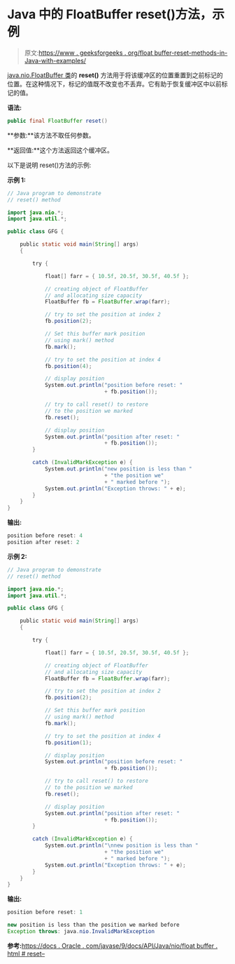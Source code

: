 # Java 中的 FloatBuffer reset()方法，示例

> 原文:[https://www . geeksforgeeks . org/float buffer-reset-methods-in-Java-with-examples/](https://www.geeksforgeeks.org/floatbuffer-reset-methods-in-java-with-examples/)

[java.nio.FloatBuffer 类](https://www.geeksforgeeks.org/tag/java-floatbuffer/)的 **reset()** 方法用于将该缓冲区的位置重置到之前标记的位置。在这种情况下，标记的值既不改变也不丢弃。它有助于恢复缓冲区中以前标记的值。

**语法:**

```java
public final FloatBuffer reset()
```

**参数:**该方法不取任何参数。

**返回值:**这个方法返回这个缓冲区。

以下是说明 reset()方法的示例:

**示例 1:**

```java
// Java program to demonstrate
// reset() method

import java.nio.*;
import java.util.*;

public class GFG {

    public static void main(String[] args)
    {

        try {

            float[] farr = { 10.5f, 20.5f, 30.5f, 40.5f };

            // creating object of FloatBuffer
            // and allocating size capacity
            FloatBuffer fb = FloatBuffer.wrap(farr);

            // try to set the position at index 2
            fb.position(2);

            // Set this buffer mark position
            // using mark() method
            fb.mark();

            // try to set the position at index 4
            fb.position(4);

            // display position
            System.out.println("position before reset: "
                               + fb.position());

            // try to call reset() to restore
            // to the position we marked
            fb.reset();

            // display position
            System.out.println("position after reset: "
                               + fb.position());
        }

        catch (InvalidMarkException e) {
            System.out.println("new position is less than "
                               + "the position we"
                               + " marked before ");
            System.out.println("Exception throws: " + e);
        }
    }
}
```

**输出:**

```java
position before reset: 4
position after reset: 2

```

**示例 2:**

```java
// Java program to demonstrate
// reset() method

import java.nio.*;
import java.util.*;

public class GFG {

    public static void main(String[] args)
    {

        try {

            float[] farr = { 10.5f, 20.5f, 30.5f, 40.5f };

            // creating object of FloatBuffer
            // and allocating size capacity
            FloatBuffer fb = FloatBuffer.wrap(farr);

            // try to set the position at index 2
            fb.position(2);

            // Set this buffer mark position
            // using mark() method
            fb.mark();

            // try to set the position at index 4
            fb.position(1);

            // display position
            System.out.println("position before reset: "
                               + fb.position());

            // try to call reset() to restore
            // to the position we marked
            fb.reset();

            // display position
            System.out.println("position after reset: "
                               + fb.position());
        }

        catch (InvalidMarkException e) {
            System.out.println("\nnew position is less than "
                               + "the position we"
                               + " marked before ");
            System.out.println("Exception throws: " + e);
        }
    }
}
```

**输出:**

```java
position before reset: 1

new position is less than the position we marked before 
Exception throws: java.nio.InvalidMarkException

```

**参考:**[https://docs . Oracle . com/javase/9/docs/API/Java/nio/float buffer . html # reset–](https://docs.oracle.com/javase/9/docs/api/java/nio/FloatBuffer.html#reset--)